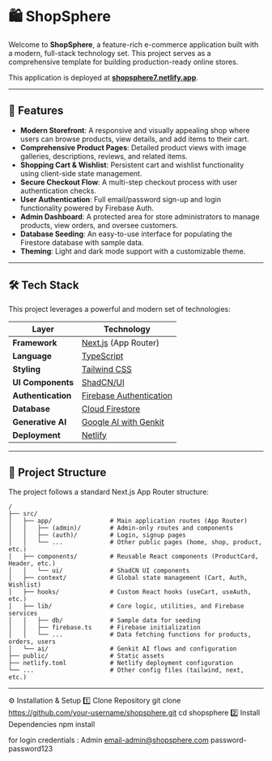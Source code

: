 # 🛍️ ShopSphere

Welcome to **ShopSphere**, a feature-rich e-commerce application built with a modern, full-stack technology set. This project serves as a comprehensive template for building production-ready online stores.

This application is deployed at **[shopsphere7.netlify.app](https://shopsphere7.netlify.app/)**.

---

## 🚀 Features

-   **Modern Storefront**: A responsive and visually appealing shop where users can browse products, view details, and add items to their cart.
-   **Comprehensive Product Pages**: Detailed product views with image galleries, descriptions, reviews, and related items.
-   **Shopping Cart & Wishlist**: Persistent cart and wishlist functionality using client-side state management.
-   **Secure Checkout Flow**: A multi-step checkout process with user authentication checks.
-   **User Authentication**: Full email/password sign-up and login functionality powered by Firebase Auth.
-   **Admin Dashboard**: A protected area for store administrators to manage products, view orders, and oversee customers.
-   **Database Seeding**: An easy-to-use interface for populating the Firestore database with sample data.
-   **Theming**: Light and dark mode support with a customizable theme.

---

## 🛠️ Tech Stack

This project leverages a powerful and modern set of technologies:

| Layer              | Technology                                                                |
| ------------------ | ------------------------------------------------------------------------- |
| **Framework**      | [Next.js](https://nextjs.org/) (App Router)                               |
| **Language**       | [TypeScript](https://www.typescriptlang.org/)                             |
| **Styling**        | [Tailwind CSS](https://tailwindcss.com/)                                  |
| **UI Components**  | [ShadCN/UI](https://ui.shadcn.com/)                                       |
| **Authentication** | [Firebase Authentication](https://firebase.google.com/docs/auth)          |
| **Database**       | [Cloud Firestore](https://firebase.google.com/docs/firestore)             |
| **Generative AI**  | [Google AI with Genkit](https://firebase.google.com/docs/genkit)          |
| **Deployment**     | [Netlify](https://www.netlify.com/)                                       |

---

## 📂 Project Structure

The project follows a standard Next.js App Router structure:

```
/
├── src/
│   ├── app/                # Main application routes (App Router)
│   │   ├── (admin)/        # Admin-only routes and components
│   │   ├── (auth)/         # Login, signup pages
│   │   └── ...             # Other public pages (home, shop, product, etc.)
│   ├── components/         # Reusable React components (ProductCard, Header, etc.)
│   │   └── ui/             # ShadCN UI components
│   ├── context/            # Global state management (Cart, Auth, Wishlist)
│   ├── hooks/              # Custom React hooks (useCart, useAuth, etc.)
│   ├── lib/                # Core logic, utilities, and Firebase services
│   │   ├── db/             # Sample data for seeding
│   │   ├── firebase.ts     # Firebase initialization
│   │   └── ...             # Data fetching functions for products, orders, users
│   └── ai/                 # Genkit AI flows and configuration
├── public/                 # Static assets
├── netlify.toml            # Netlify deployment configuration
└── ...                     # Other config files (tailwind, next, etc.)
```

---

⚙️ Installation & Setup
1️⃣ Clone Repository
git clone https://github.com/your-username/shopsphere.git
cd shopsphere
2️⃣ Install Dependencies
npm install

for login credentials :
Admin email-admin@shopsphere.com password-password123 


